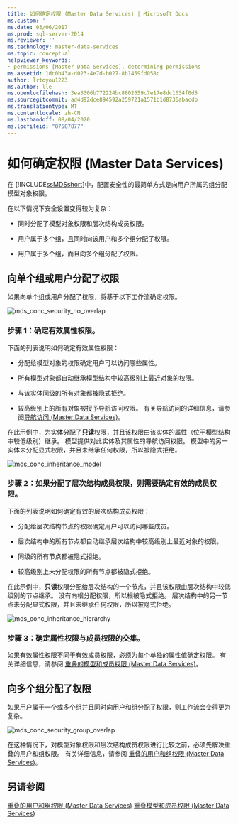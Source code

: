 ```yaml
---
title: 如何确定权限 (Master Data Services) | Microsoft Docs
ms.custom: ''
ms.date: 03/06/2017
ms.prod: sql-server-2014
ms.reviewer: ''
ms.technology: master-data-services
ms.topic: conceptual
helpviewer_keywords:
- permissions [Master Data Services], determining permissions
ms.assetid: 1dc0b43a-d023-4e7d-b027-8b1459fd058c
author: lrtoyou1223
ms.author: lle
ms.openlocfilehash: 3ea3306b772224bc8602659c7e17e8dc1634f0d5
ms.sourcegitcommit: ad4d92dce894592a259721a1571b1d8736abacdb
ms.translationtype: MT
ms.contentlocale: zh-CN
ms.lasthandoff: 08/04/2020
ms.locfileid: "87587877"
---
```

# <a name="how-permissions-are-determined-master-data-services"></a>如何确定权限 (Master Data Services)
  在 [!INCLUDE[ssMDSshort](../includes/ssmdsshort-md.md)]中，配置安全性的最简单方式是向用户所属的组分配模型对象权限。

 在以下情况下安全设置变得较为复杂：

-   同时分配了模型对象权限和层次结构成员权限。

-   用户属于多个组，且同时向该用户和多个组分配了权限。

-   用户属于多个组，而且向多个组分配了权限。

## <a name="permissions-assigned-to-a-single-group-or-user"></a>向单个组或用户分配了权限
 如果向单个组或用户分配了权限，将基于以下工作流确定权限。

 ![mds_conc_security_no_overlap](../../2014/master-data-services/media/mds-conc-security-no-overlap.gif "mds_conc_security_no_overlap")

### <a name="step-1-effective-attribute-permissions-are-determined"></a>步骤 1：确定有效属性权限。
 下面的列表说明如何确定有效属性权限：

-   分配给模型对象的权限确定用户可以访问哪些属性。

-   所有模型对象都自动继承模型结构中较高级别上最近对象的权限。

-   与该实体同级的所有对象都被隐式拒绝。

-   较高级别上的所有对象被授予导航访问权限。 有关导航访问的详细信息，请参阅[导航访问 &#40;Master Data Services&#41;](navigational-access-master-data-services.md)。

 在此示例中，为实体分配了**只读**权限，并且该权限由该实体的属性（位于模型结构中较低级别）继承。 模型提供对此实体及其属性的导航访问权限。 模型中的另一实体未分配显式权限，并且未继承任何权限，所以被隐式拒绝。

 ![mds_conc_inheritance_model](../../2014/master-data-services/media/mds-conc-inheritance-model.gif "mds_conc_inheritance_model")

### <a name="step-2-if-hierarchy-member-permissions-are-assigned-effective-member-permissions-are-determined"></a>步骤 2：如果分配了层次结构成员权限，则需要确定有效的成员权限。
 下面的列表说明如何确定有效的层次结构成员权限：

-   分配给层次结构节点的权限确定用户可以访问哪些成员。

-   层次结构中的所有节点都自动继承层次结构中较高级别上最近对象的权限。

-   同级的所有节点都被隐式拒绝。

-   较高级别上未分配权限的所有节点都被隐式拒绝。

 在此示例中，**只读**权限分配给层次结构的一个节点，并且该权限由层次结构中较低级别的节点继承。 没有向根分配权限，所以根被隐式拒绝。 层次结构中的另一节点未分配显式权限，并且未继承任何权限，所以被隐式拒绝。

 ![mds_conc_inheritance_hierarchy](../../2014/master-data-services/media/mds-conc-inheritance-hierarchy.gif "mds_conc_inheritance_hierarchy")

### <a name="step-3-the-intersection-of-attribute-and-member-permissions-is-determined"></a>步骤 3：确定属性权限与成员权限的交集。
 如果有效属性权限不同于有效成员权限，必须为每个单独的属性值确定权限。 有关详细信息，请参阅 [重叠的模型和成员权限 (Master Data Services)](../../2014/master-data-services/overlapping-model-and-member-permissions-master-data-services.md)。

## <a name="permissions-assigned-to-multiple-groups"></a>向多个组分配了权限
 如果用户属于一个或多个组并且同时向用户和组分配了权限，则工作流会变得更为复杂。

 ![mds_conc_security_group_overlap](../../2014/master-data-services/media/mds-conc-security-group-overlap.gif "mds_conc_security_group_overlap")

 在这种情况下，对模型对象权限和层次结构成员权限进行比较之前，必须先解决重叠的用户和组权限。 有关详细信息，请参阅 [重叠的用户和组权限 (Master Data Services)](../../2014/master-data-services/overlapping-user-and-group-permissions-master-data-services.md)。

## <a name="see-also"></a>另请参阅
 [重叠的用户和组权限 &#40;Master Data Services&#41;](../../2014/master-data-services/overlapping-user-and-group-permissions-master-data-services.md) [重叠模型和成员权限 &#40;Master Data Services](../../2014/master-data-services/overlapping-model-and-member-permissions-master-data-services.md)&#41;


